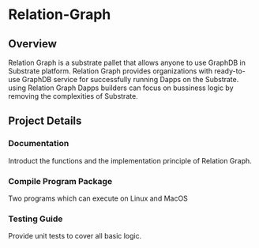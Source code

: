 # Relation-Graph
## Overview
Relation Graph is a substrate pallet that allows anyone to use GraphDB in Substrate platform. Relation Graph provides organizations with ready-to-use GraphDB service for successfully running Dapps on the Substrate. using Relation Graph Dapps builders can focus on bussiness logic by removing the complexities of Substrate.

## Project Details
### Documentation
Introduct the functions and the implementation principle of Relation Graph.
### Compile Program Package
Two programs which can execute on Linux and MacOS
### Testing Guide
Provide unit tests to cover all basic logic.

